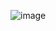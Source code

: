 ![image](https://user-images.githubusercontent.com/42976288/186261160-d4aa3e44-4786-47af-be06-74b9bf05c153.png)
